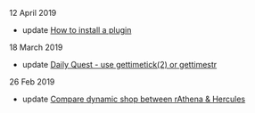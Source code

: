 12 April 2019
- update [How to install a plugin](https://github.com/AnnieRuru/Release/blob/master/Guides/How%20to%20install%20a%20plugin.md)

18 March 2019
- update [Daily Quest - use gettimetick(2) or gettimestr](https://github.com/AnnieRuru/Release/blob/master/Guides/Daily%20Quest%20-%20use%20gettimetick(2)%20or%20gettimestr.md)

26 Feb 2019
- update [Compare dynamic shop between rAthena & Hercules](https://github.com/AnnieRuru/Release/wiki/Compare-dynamic-shop-between-rAthena-&-Hercules)
